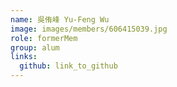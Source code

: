 ```yaml
---
name: 吳侑峰 Yu-Feng Wu 
image: images/members/606415039.jpg 
role: formerMem
group: alum
links:
  github: link_to_github 
---
```

